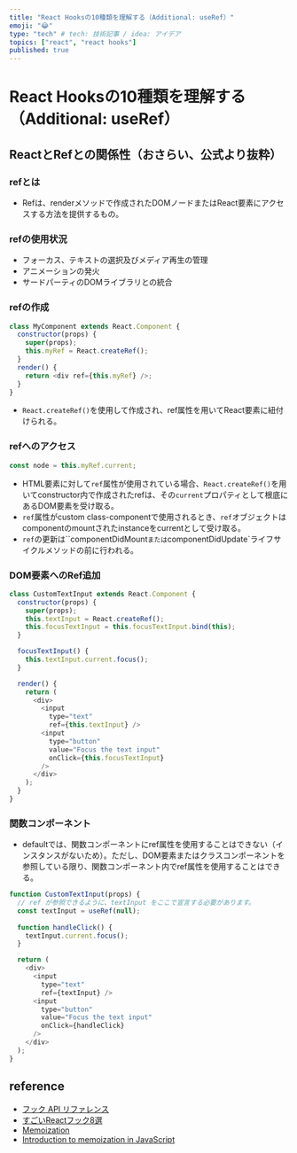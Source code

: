 ```yaml
---
title: "React Hooksの10種類を理解する（Additional: useRef）"
emoji: "😂"
type: "tech" # tech: 技術記事 / idea: アイデア
topics: ["react", "react hooks"]
published: true
---
```


# React Hooksの10種類を理解する（Additional: useRef）
## ReactとRefとの関係性（おさらい、公式より抜粋）

### refとは

- Refは、renderメソッドで作成されたDOMノードまたはReact要素にアクセスする方法を提供するもの。

### refの使用状況

- フォーカス、テキストの選択及びメディア再生の管理
- アニメーションの発火
- サードパーティのDOMライブラリとの統合

### refの作成

```javascript
class MyComponent extends React.Component {
  constructor(props) {
    super(props);
    this.myRef = React.createRef();
  }
  render() {
    return <div ref={this.myRef} />;
  }
}
```

- `React.createRef()`を使用して作成され、ref属性を用いてReact要素に紐付けられる。

### refへのアクセス

```javascript
const node = this.myRef.current;
```

- HTML要素に対して`ref`属性が使用されている場合、`React.createRef()`を用いてconstructor内で作成されたrefは、その`current`プロパティとして根底にあるDOM要素を受け取る。
- `ref`属性がcustom class-componentで使用されるとき、`ref`オブジェクトはcomponentのmountされたinstanceをcurrentとして受け取る。
- `ref`の更新は``componentDidMount`または`componentDidUpdate`ライフサイクルメソッドの前に行われる。

### DOM要素へのRef追加

```javascript
class CustomTextInput extends React.Component {
  constructor(props) {
    super(props);
    this.textInput = React.createRef();
    this.focusTextInput = this.focusTextInput.bind(this);
  }

  focusTextInput() {
    this.textInput.current.focus();
  }

  render() {
    return (
      <div>
        <input
          type="text"
          ref={this.textInput} />
        <input
          type="button"
          value="Focus the text input"
          onClick={this.focusTextInput}
        />
      </div>
    );
  }
}
```

### 関数コンポーネント

- defaultでは、関数コンポーネントにref属性を使用することはできない（インスタンスがないため）。ただし、DOM要素またはクラスコンポーネントを参照している限り、関数コンポーネント内でref属性を使用することはできる。

```javascript
function CustomTextInput(props) {
  // ref が参照できるように、textInput をここで宣言する必要があります。
  const textInput = useRef(null);
  
  function handleClick() {
    textInput.current.focus();
  }

  return (
    <div>
      <input
        type="text"
        ref={textInput} />
      <input
        type="button"
        value="Focus the text input"
        onClick={handleClick}
      />
    </div>
  );
}
```

## reference

- [フック API リファレンス](https://ja.reactjs.org/docs/hooks-reference.html)
- [すごいReactフック8選](https://qiita.com/baby-degu/items/52dbb382bbaf6c43e2db)
- [Memoization](https://en.wikipedia.org/wiki/Memoization)
- [Introduction to memoization in JavaScript](https://medium.com/dailyjs/introduction-to-memoization-in-javascript-6125fa05a558)
